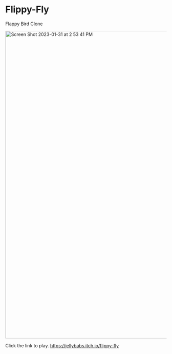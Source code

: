# Flippy-Fly
Flappy Bird Clone

<img width="956" alt="Screen Shot 2023-01-31 at 2 53 41 PM" src="https://user-images.githubusercontent.com/122714408/215868000-9f41fd75-224d-44e6-9a48-d5cd19174842.png">


Click the link to play. 
https://jellybabs.itch.io/flippy-fly
